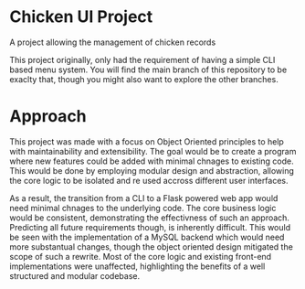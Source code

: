 # Chicken UI Project
A project allowing the management of chicken records

This project originally, only had the requirement of having a simple CLI based menu system. You will find the main branch of this repository to be exaclty that, though you might also want to explore the other branches.

# Approach
This project was made with a focus on Object Oriented principles to help with maintainability and extensibility. The goal would be to create a program where new features could be added with minimal chnages to existing code. This would be done by employing modular design and abstraction, allowing the core logic to be isolated and re used accross different user interfaces.

As a result, the transition from a CLI to a Flask powered web app would need minimal chnages to the underlying code. The core business logic would be consistent, demonstrating the effectivness of such an approach.
Predicting all future requirements though, is inherently difficult. This would be seen with the implementation of a MySQL backend which would need more substantual changes, though the object oriented design mitigated the scope of such a rewrite. Most of the core logic and existing front-end implementations were unaffected, highlighting the benefits of a well structured and modular codebase.
